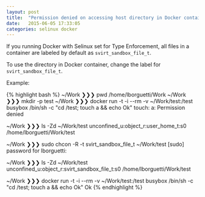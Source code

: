 ```yaml
---
layout: post
title:  "Permission denied on accessing host directory in Docker container"
date:   2015-06-05 17:33:05
categories: selinux docker
---
```


If you running Docker with Selinux set for Type Enforcement, all files in a container are labeled by default as `svirt_sandbox_file_t`.

To use the directory in Docker container, change the label for `svirt_sandbox_file_t`.

Example:

{% highlight bash %}
~/Work ❯❯❯ pwd
/home/lborguetti/Work
~/Work ❯❯❯ mkdir -p test
~/Work ❯❯❯ docker run -t -i --rm -v ~/Work/test:/test busybox /bin/sh -c "cd /test; touch a && echo Ok"
touch: a: Permission denied

~/Work ❯❯❯ ls -Zd ~/Work/test
unconfined_u:object_r:user_home_t:s0 /home/lborguetti/Work/test

~/Work ❯❯❯ sudo chcon -R -t svirt_sandbox_file_t ~/Work/test
[sudo] password for lborguetti:

~/Work ❯❯❯ ls -Zd ~/Work/test
unconfined_u:object_r:svirt_sandbox_file_t:s0 /home/lborguetti/Work/test

~/Work ❯❯❯ docker run -t -i --rm -v ~/Work/test:/test busybox /bin/sh -c "cd /test; touch a && echo Ok"
Ok
{% endhighlight %}
